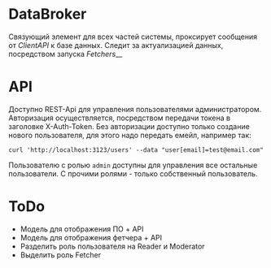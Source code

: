 # DataBroker

Связующий элемент для всех частей системы, проксирует сообщения от _ClientAPI_ к базе данных. 
Следит за актуализацией данных, посредством запуска _Fetchers___

# API

Доступно REST-Api для управления пользователями администратором. Авторизация осуществляется, посредством передачи токена в заголовке X-Auth-Token.
Без авторизации доступно только создание нового пользователя, для этого надо передать емейл, например так:

    curl 'http://localhost:3123/users' --data "user[email]=test@email.com"

Пользователю с ролью `admin` доступны для управления все остальные пользователи. С прочими ролями - только собственный пользователь.

# ToDo

* Модель для отображения ПО + API
* Модель для отображения фетчера + API
* Разделить роль пользователя на Reader и Moderator
* Выделить роль Fetcher
